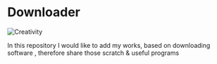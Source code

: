 # Downloader
<img src="/creativeB.ico" alt="Creativity"/>

In this repository I would like to add my  works, based on downloading software , therefore  share those scratch &amp; useful programs 

